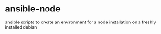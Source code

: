 # ansible-node
ansible scripts to create an environment for a node installation on a freshly installed debian
